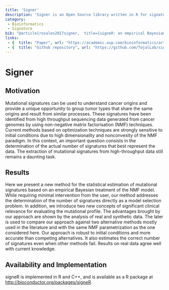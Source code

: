 ```yaml
---
title: 'Signer'
description: 'Signer is an Open Source library written in R for signature something'
category: 
 - Bioinformatics
 - Signature
bib: "@article{rosales2017signer,  title={signeR: an empirical Bayesian approach to mutational signature discovery},  author={Rosales, Rafael A and Drummond, Rodrigo D and Valieris, Renan and Dias-Neto, Emmanuel and Da Silva, Israel T},  journal={Bioinformatics},  volume={33},  number={1},  pages={8--16},  year={2017},  publisher={Oxford University Press}}"
links:
 - {  title: "Paper", url: "https://academic.oup.com/bioinformatics/article-abstract/33/1/8/2525683" }
 - {  title: "Github repository", url: "https://github.com/TojalLab/signeR" }
---
```

# Signer

## Motivation
Mutational signatures can be used to understand cancer origins and provide a unique opportunity to group tumor types that share the same origins and result from similar processes. These signatures have been identified from high throughput sequencing data generated from cancer genomes by using non-negative matrix factorisation (NMF) techniques. Current methods based on optimization techniques are strongly sensitive to initial conditions due to high dimensionality and nonconvexity of the NMF paradigm. In this context, an important question consists in the determination of the actual number of signatures that best represent the data. The extraction of mutational signatures from high-throughput data still remains a daunting task.

## Results
Here we present a new method for the statistical estimation of mutational signatures based on an empirical Bayesian treatment of the NMF model. While requiring minimal intervention from the user, our method addresses the determination of the number of signatures directly as a model selection problem. In addition, we introduce two new concepts of significant clinical relevance for evaluating the mutational profile. The advantages brought by our approach are shown by the analysis of real and synthetic data. The later is used to compare our approach against two alternative methods mostly used in the literature and with the same NMF parametrization as the one considered here. Our approach is robust to initial conditions and more accurate than competing alternatives. It also estimates the correct number of signatures even when other methods fail. Results on real data agree well with current knowledge.

## Availability and Implementation
signeR is implemented in R and C++, and is available as a R package at http://bioconductor.org/packages/signeR.
